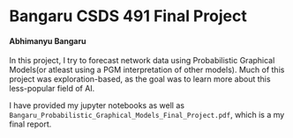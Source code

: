 # Bangaru CSDS 491 Final Project 

#### Abhimanyu Bangaru

In this project, I try to forecast network data using Probabilistic Graphical Models(or atleast using a PGM interpretation of other models). Much of this project was exploration-based, as the goal was to learn more about this less-popular field of AI. 

I have provided my jupyter notebooks as well as ``Bangaru_Probabilistic_Graphical_Models_Final_Project.pdf``, which is a my final report. 
